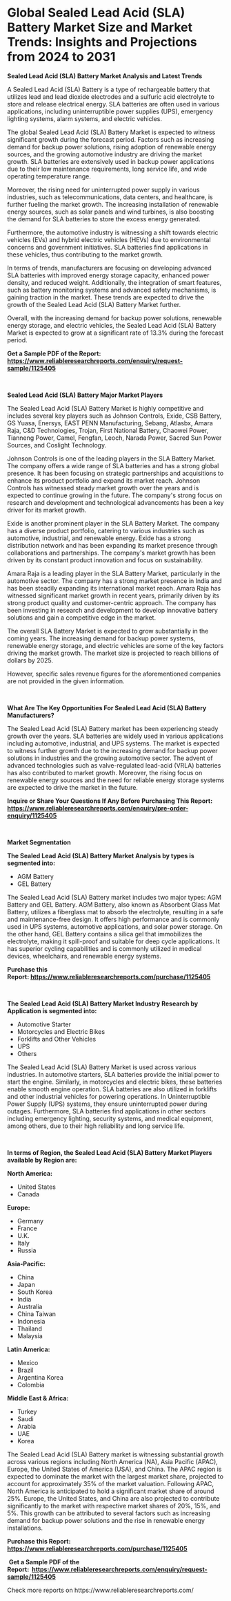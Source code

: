 <p><h1>Global Sealed Lead Acid (SLA) Battery Market Size and Market Trends: Insights and Projections from 2024 to 2031</h1></p><p><strong>Sealed Lead Acid (SLA) Battery Market Analysis and Latest Trends</strong></p>
<p><p>A Sealed Lead Acid (SLA) Battery is a type of rechargeable battery that utilizes lead and lead dioxide electrodes and a sulfuric acid electrolyte to store and release electrical energy. SLA batteries are often used in various applications, including uninterruptible power supplies (UPS), emergency lighting systems, alarm systems, and electric vehicles.</p><p>The global Sealed Lead Acid (SLA) Battery Market is expected to witness significant growth during the forecast period. Factors such as increasing demand for backup power solutions, rising adoption of renewable energy sources, and the growing automotive industry are driving the market growth. SLA batteries are extensively used in backup power applications due to their low maintenance requirements, long service life, and wide operating temperature range.</p><p>Moreover, the rising need for uninterrupted power supply in various industries, such as telecommunications, data centers, and healthcare, is further fueling the market growth. The increasing installation of renewable energy sources, such as solar panels and wind turbines, is also boosting the demand for SLA batteries to store the excess energy generated.</p><p>Furthermore, the automotive industry is witnessing a shift towards electric vehicles (EVs) and hybrid electric vehicles (HEVs) due to environmental concerns and government initiatives. SLA batteries find applications in these vehicles, thus contributing to the market growth.</p><p>In terms of trends, manufacturers are focusing on developing advanced SLA batteries with improved energy storage capacity, enhanced power density, and reduced weight. Additionally, the integration of smart features, such as battery monitoring systems and advanced safety mechanisms, is gaining traction in the market. These trends are expected to drive the growth of the Sealed Lead Acid (SLA) Battery Market further.</p><p>Overall, with the increasing demand for backup power solutions, renewable energy storage, and electric vehicles, the Sealed Lead Acid (SLA) Battery Market is expected to grow at a significant rate of 13.3% during the forecast period.</p></p>
<p><strong>Get a Sample PDF of the Report:&nbsp; <a href="https://www.reliableresearchreports.com/enquiry/request-sample/1125405">https://www.reliableresearchreports.com/enquiry/request-sample/1125405</a></strong></p>
<p>&nbsp;</p>
<p><strong>Sealed Lead Acid (SLA) Battery Major Market Players</strong></p>
<p><p>The Sealed Lead Acid (SLA) Battery Market is highly competitive and includes several key players such as Johnson Controls, Exide, CSB Battery, GS Yuasa, Enersys, EAST PENN Manufacturing, Sebang, Atlasbx, Amara Raja, C&D Technologies, Trojan, First National Battery, Chaowei Power, Tianneng Power, Camel, Fengfan, Leoch, Narada Power, Sacred Sun Power Sources, and Coslight Technology. </p><p>Johnson Controls is one of the leading players in the SLA Battery Market. The company offers a wide range of SLA batteries and has a strong global presence. It has been focusing on strategic partnerships and acquisitions to enhance its product portfolio and expand its market reach. Johnson Controls has witnessed steady market growth over the years and is expected to continue growing in the future. The company's strong focus on research and development and technological advancements has been a key driver for its market growth. </p><p>Exide is another prominent player in the SLA Battery Market. The company has a diverse product portfolio, catering to various industries such as automotive, industrial, and renewable energy. Exide has a strong distribution network and has been expanding its market presence through collaborations and partnerships. The company's market growth has been driven by its constant product innovation and focus on sustainability. </p><p>Amara Raja is a leading player in the SLA Battery Market, particularly in the automotive sector. The company has a strong market presence in India and has been steadily expanding its international market reach. Amara Raja has witnessed significant market growth in recent years, primarily driven by its strong product quality and customer-centric approach. The company has been investing in research and development to develop innovative battery solutions and gain a competitive edge in the market. </p><p>The overall SLA Battery Market is expected to grow substantially in the coming years. The increasing demand for backup power systems, renewable energy storage, and electric vehicles are some of the key factors driving the market growth. The market size is projected to reach billions of dollars by 2025. </p><p>However, specific sales revenue figures for the aforementioned companies are not provided in the given information.</p></p>
<p>&nbsp;</p>
<p><strong>What Are The Key Opportunities For Sealed Lead Acid (SLA) Battery Manufacturers?</strong></p>
<p><p>The Sealed Lead Acid (SLA) Battery market has been experiencing steady growth over the years. SLA batteries are widely used in various applications including automotive, industrial, and UPS systems. The market is expected to witness further growth due to the increasing demand for backup power solutions in industries and the growing automotive sector. The advent of advanced technologies such as valve-regulated lead-acid (VRLA) batteries has also contributed to market growth. Moreover, the rising focus on renewable energy sources and the need for reliable energy storage systems are expected to drive the market in the future.</p></p>
<p><strong>Inquire or Share Your Questions If Any Before Purchasing This Report: <a href="https://www.reliableresearchreports.com/enquiry/pre-order-enquiry/1125405">https://www.reliableresearchreports.com/enquiry/pre-order-enquiry/1125405</a></strong></p>
<p>&nbsp;</p>
<p><strong>Market Segmentation</strong></p>
<p><strong>The Sealed Lead Acid (SLA) Battery Market Analysis by types is segmented into:</strong></p>
<p><ul><li>AGM Battery</li><li>GEL Battery</li></ul></p>
<p><p>The Sealed Lead Acid (SLA) Battery market includes two major types: AGM Battery and GEL Battery. AGM Battery, also known as Absorbent Glass Mat Battery, utilizes a fiberglass mat to absorb the electrolyte, resulting in a safe and maintenance-free design. It offers high performance and is commonly used in UPS systems, automotive applications, and solar power storage. On the other hand, GEL Battery contains a silica gel that immobilizes the electrolyte, making it spill-proof and suitable for deep cycle applications. It has superior cycling capabilities and is commonly utilized in medical devices, wheelchairs, and renewable energy systems.</p></p>
<p><strong>Purchase this Report:&nbsp;<a href="https://www.reliableresearchreports.com/purchase/1125405">https://www.reliableresearchreports.com/purchase/1125405</a></strong></p>
<p>&nbsp;</p>
<p><strong>The Sealed Lead Acid (SLA) Battery Market Industry Research by Application is segmented into:</strong></p>
<p><ul><li>Automotive Starter</li><li>Motorcycles and Electric Bikes</li><li>Forklifts and Other Vehicles</li><li>UPS</li><li>Others</li></ul></p>
<p><p>The Sealed Lead Acid (SLA) Battery Market is used across various industries. In automotive starters, SLA batteries provide the initial power to start the engine. Similarly, in motorcycles and electric bikes, these batteries enable smooth engine operation. SLA batteries are also utilized in forklifts and other industrial vehicles for powering operations. In Uninterruptible Power Supply (UPS) systems, they ensure uninterrupted power during outages. Furthermore, SLA batteries find applications in other sectors including emergency lighting, security systems, and medical equipment, among others, due to their high reliability and long service life.</p></p>
<p>&nbsp;</p>
<p><strong>In terms of Region, the Sealed Lead Acid (SLA) Battery Market Players available by Region are:</strong></p>
<p>
    <p> <strong> North America: </strong>
        <ul>
            <li>United States</li>
            <li>Canada</li>
        </ul>
        </p> 
    <p> <strong> Europe: </strong>
        <ul>
            <li>Germany</li>
            <li>France</li>
            <li>U.K.</li>
            <li>Italy</li>
            <li>Russia</li>
        </ul>
        </p> 
    <p> <strong> Asia-Pacific: </strong>
        <ul>
            <li>China</li>
            <li>Japan</li>
            <li>South Korea</li>
            <li>India</li>
            <li>Australia</li>
            <li>China Taiwan</li>
            <li>Indonesia</li>
            <li>Thailand</li>
            <li>Malaysia</li>
        </ul>
        </p> 
    <p> <strong> Latin America: </strong>
        <ul>
            <li>Mexico</li>
            <li>Brazil</li>
            <li>Argentina Korea</li>
            <li>Colombia</li>
        </ul>
        </p> 
    <p> <strong> Middle East & Africa: </strong>
        <ul>
            <li>Turkey</li>
            <li>Saudi</li>
            <li>Arabia</li>
            <li>UAE</li>
            <li>Korea</li>
        </ul>
    </p>
    </p>
<p><p>The Sealed Lead Acid (SLA) Battery market is witnessing substantial growth across various regions including North America (NA), Asia Pacific (APAC), Europe, the United States of America (USA), and China. The APAC region is expected to dominate the market with the largest market share, projected to account for approximately 35% of the market valuation. Following APAC, North America is anticipated to hold a significant market share of around 25%. Europe, the United States, and China are also projected to contribute significantly to the market with respective market shares of 20%, 15%, and 5%. This growth can be attributed to several factors such as increasing demand for backup power solutions and the rise in renewable energy installations.</p></p>
<p><strong>Purchase this Report: <a href="https://www.reliableresearchreports.com/purchase/1125405">https://www.reliableresearchreports.com/purchase/1125405</a></strong></p>
<p>&nbsp;<strong>Get a Sample PDF of the Report:&nbsp;&nbsp;<a href="https://www.reliableresearchreports.com/enquiry/request-sample/1125405">https://www.reliableresearchreports.com/enquiry/request-sample/1125405</a></strong></p>
<p><strong></strong></p>
<p>Check more reports on https://www.reliableresearchreports.com/</p>